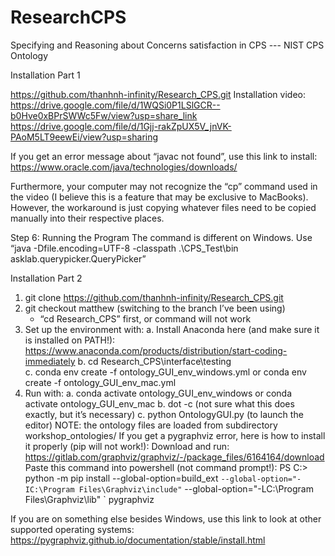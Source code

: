 # ResearchCPS
Specifying and Reasoning about Concerns satisfaction in CPS --- NIST CPS Ontology

Installation Part 1

https://github.com/thanhnh-infinity/Research_CPS.git 
Installation video:
https://drive.google.com/file/d/1WQSi0P1LSlGCR--b0Hve0xBPrSWWc5Fw/view?usp=share_link
https://drive.google.com/file/d/1Gjj-rakZpUX5V_jnVK-PAoM5LT9eewEi/view?usp=sharing

If you get an error message about “javac not found”, use this link to install:
https://www.oracle.com/java/technologies/downloads/

Furthermore, your computer may not recognize the “cp” command used in the video (I believe this is a feature that may be exclusive to MacBooks). However, the workaround is just copying whatever files need to be copied manually into their respective places.

Step 6: Running the Program
The command is different on Windows. Use “java -Dfile.encoding=UTF-8 -classpath .\CPS_Test\bin asklab.querypicker.QueryPicker”

Installation Part 2
1.	git clone https://github.com/thanhnh-infinity/Research_CPS.git
2.	git checkout matthew (switching to the branch I’ve been using)
	* “cd Research_CPS” first, or command will not work
3.	Set up the environment with:
a.	Install Anaconda here (and make sure it is installed on PATH!): https://www.anaconda.com/products/distribution/start-coding-immediately
b.	cd Research_CPS\interface\testing\
c.	conda env create -f ontology_GUI_env_windows.yml or conda env create -f ontology_GUI_env_mac.yml
4.	Run with:
a.	conda activate ontology_GUI_env_windows or conda activate ontology_GUI_env_mac
b.	dot -c (not sure what this does exactly, but it’s necessary)
c.	python OntologyGUI.py (to launch the editor) NOTE: the ontology files are loaded from subdirectory workshop_ontologies/
If you get a pygraphviz error, here is how to install it properly (pip will not work!):
Download and run:
https://gitlab.com/graphviz/graphviz/-/package_files/6164164/download
Paste this command into powershell (not command prompt!):
PS C:\> python -m pip install --global-option=build_ext `
              --global-option="-IC:\Program Files\Graphviz\include" `
              --global-option="-LC:\Program Files\Graphviz\lib" `
              pygraphviz

If you are on something else besides Windows, use this link to look at other supported operating systems: https://pygraphviz.github.io/documentation/stable/install.html


